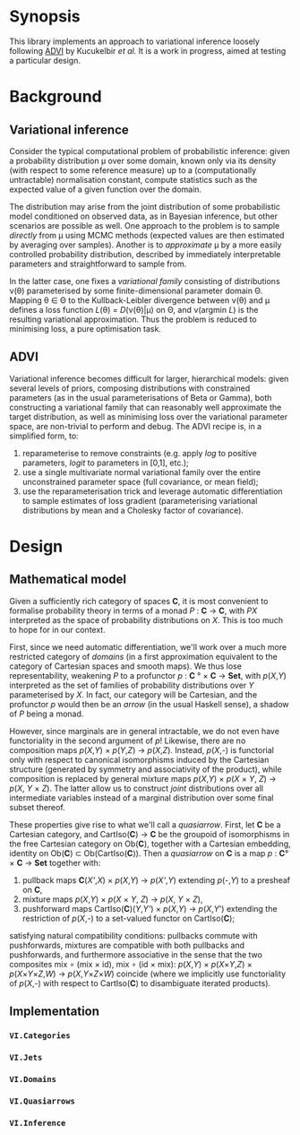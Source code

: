 # Synopsis 

This library implements an approach to variational inference loosely
following [ADVI](https://arxiv.org/abs/1603.00788) by Kucukelbir _et al._
It is a work in progress, aimed at testing a particular design.

# Background

## Variational inference

Consider the typical computational problem of probabilistic inference:
given a probability distribution μ over some domain, known only via its density
(with respect to some reference measure) up to a (computationally untractable)
normalisation constant, compute statistics such as the expected value of a
given function over the domain.

The distribution may arise from the joint distribution of some probabilistic
model conditioned on observed data, as in Bayesian inference, but other
scenarios are possible as well. One approach to the problem is to sample _directly_
from μ using MCMC methods (expected values are then estimated by averaging over
samples). Another is to _approximate_ μ by a more easily controlled probability distribution,
described by immediately interpretable parameters and straightforward to sample from.

In the latter case, one fixes a _variational family_ consisting of distributions ν(θ) parameterised
by some finite-dimensional parameter domain Θ. Mapping θ ∈ Θ to the Kullback-Leibler divergence
between ν(θ) and μ defines a loss function _L_(θ) = _D_(ν(θ)|μ) on Θ,
and ν(argmin _L_) is the resulting variational approximation. Thus the problem is reduced to 
minimising loss, a pure optimisation task.

## ADVI

Variational inference becomes difficult for larger, hierarchical models: given several levels
of priors, composing distributions with constrained parameters (as in the usual parameterisations
of Beta or Gamma), both constructing a variational family that can reasonably well approximate
the target distribution, as well as minimising loss over the variational parameter space, are non-trivial 
to perform and debug. The ADVI recipe is, in a simplified form, to:

1. reparameterise to remove constraints (e.g. apply _log_ to positive parameters, _logit_ to parameters in [0,1], etc.);
2. use a single multivariate normal variational family over the entire unconstrained parameter space (full covariance, or mean field);
3. use the reparameterisation trick and leverage automatic differentiation to sample estimates of loss gradient (parameterising
variational distributions by mean and a Cholesky factor of covariance).

# Design

## Mathematical model

Given a sufficiently rich category of spaces __C__, it is most convenient to formalise probability theory
in terms of a monad _P_ : __C__ → __C__, with _PX_ interpreted as the space of probability distributions on _X_.
This is too much to hope for in our context.

First, since we need automatic differentiation, we'll work over a
much more restricted category of _domains_ (in a first approximation equivalent to the category of Cartesian
spaces and smooth maps). We thus lose representability, weakening _P_ to a profunctor _p_ : __C__ ° × __C__ → __Set__,
with _p_(_X_,_Y_) interpreted as the set of families of probability distributions over _Y_ parameterised by _X_.
In fact, our category will be Cartesian, and the profunctor _p_ would then be an _arrow_ (in the usual Haskell sense),
a shadow of _P_ being a monad.

However, since marginals are in general intractable, we do not even have functoriality in the second argument of _p_!
Likewise, there are no composition maps _p_(_X_,_Y_) × _p_(_Y_,_Z_) → _p_(_X_,_Z_). Instead, _p_(_X_,-) is functorial only
with respect to canonical isomorphisms induced by the Cartesian structure (generated by symmetry and associativity of the
product), while composition is replaced by general mixture maps 
_p_(_X_,_Y_) × _p_(_X_ × _Y_, _Z_) → _p_(_X_, _Y_ × _Z_). The latter allow us to construct _joint_ distributions over all intermediate
variables instead of a marginal distribution over some final subset thereof.

These properties give rise to what we'll call a _quasiarrow_. First, let __C__ be a Cartesian category,
and CartIso(__C__) → __C__ be the groupoid of isomorphisms in the free Cartesian category on Ob(__C__),
together with a Cartesian embedding, identity on Ob(__C__) ⊂ Ob(CartIso(__C__)).
Then a _quasiarrow_ on __C__ is a map _p_ : __C__° × __C__ → __Set__ together with:

1. pullback maps __C__(_X'_,_X_) × _p_(_X_,_Y_) → _p_(_X'_,_Y_) extending _p_(-,_Y_) to a presheaf on __C__,
2. mixture maps _p_(_X_,_Y_) × _p_(_X_ × _Y_, _Z_) → _p_(_X_, _Y_ × _Z_),
3. pushforward maps CartIso(__C__)(_Y_,_Y'_) × _p_(_X_,_Y_) → _p_(_X_,_Y_') extending the restriction of _p_(_X_,-) to
a set-valued functor on CartIso(__C__);

satisfying natural compatibility conditions: pullbacks commute with pushforwards, mixtures are compatible with both pullbacks
and pushforwards, and furthermore associative in the sense that the two composites
mix ∘ (mix × id), mix ∘ (id × mix): _p_(_X_,_Y_) × _p_(_X_×_Y_,_Z_) × _p_(_X_×_Y_×_Z_,_W_) → _p_(_X_,_Y_×_Z_×_W_)
coincide (where we implicitly use functoriality of _p_(_X_,-) with respect to CartIso(__C__) to disambiguate iterated products).

## Implementation 

### `VI.Categories`
### `VI.Jets`
### `VI.Domains`
### `VI.Quasiarrows`
### `VI.Inference`

